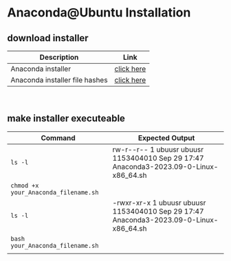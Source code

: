 # Anaconda@Ubuntu Installation

## download installer

| Description                    | Link |
|--------------------------------| -----|
| Anaconda installer             | [click here](https://www.anaconda.com/download#downloads) |
| Anaconda installer file hashes | [click here](https://docs.anaconda.com/free/anaconda/hashes/index.html) |

<br>

## make installer executeable

| Command                              | Expected Output                                                                        |
|--------------------------------------|----------------------------------------------------------------------------------------|
| `ls -l`                              | rw-r--r-- 1 ubuusr ubuusr 1153404010 Sep 29 17:47 Anaconda3-2023.09-0-Linux-x86_64.sh  |
| `chmod +x your_Anaconda_filename.sh` |                                                                                  |
| `ls -l`                              | -rwxr-xr-x 1 ubuusr ubuusr 1153404010 Sep 29 17:47 Anaconda3-2023.09-0-Linux-x86_64.sh |
| `bash your_Anaconda_filename.sh`     |                                                                             |   
|                                |                                                                                        |



